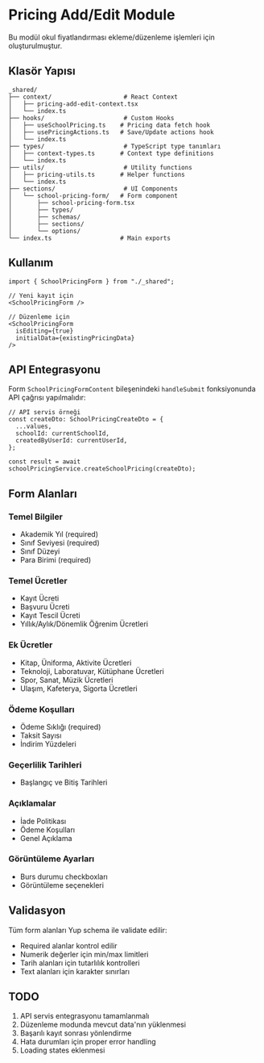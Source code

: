 # Pricing Add/Edit Module

Bu modül okul fiyatlandırması ekleme/düzenleme işlemleri için oluşturulmuştur.

## Klasör Yapısı

```
_shared/
├── context/                    # React Context
│   ├── pricing-add-edit-context.tsx
│   └── index.ts
├── hooks/                      # Custom Hooks
│   ├── useSchoolPricing.ts    # Pricing data fetch hook
│   ├── usePricingActions.ts   # Save/Update actions hook
│   └── index.ts
├── types/                      # TypeScript type tanımları
│   ├── context-types.ts       # Context type definitions
│   └── index.ts
├── utils/                      # Utility functions
│   ├── pricing-utils.ts       # Helper functions
│   └── index.ts
├── sections/                   # UI Components
│   └── school-pricing-form/   # Form component
│       ├── school-pricing-form.tsx
│       ├── types/
│       ├── schemas/
│       ├── sections/
│       └── options/
└── index.ts                   # Main exports
```

## Kullanım

```tsx
import { SchoolPricingForm } from "./_shared";

// Yeni kayıt için
<SchoolPricingForm />

// Düzenleme için
<SchoolPricingForm 
  isEditing={true}
  initialData={existingPricingData}
/>
```

## API Entegrasyonu

Form `SchoolPricingFormContent` bileşenindeki `handleSubmit` fonksiyonunda API çağrısı yapılmalıdır:

```tsx
// API servis örneği
const createDto: SchoolPricingCreateDto = {
  ...values,
  schoolId: currentSchoolId,
  createdByUserId: currentUserId,
};

const result = await schoolPricingService.createSchoolPricing(createDto);
```

## Form Alanları

### Temel Bilgiler
- Akademik Yıl (required)
- Sınıf Seviyesi (required) 
- Sınıf Düzeyi
- Para Birimi (required)

### Temel Ücretler
- Kayıt Ücreti
- Başvuru Ücreti  
- Kayıt Tescil Ücreti
- Yıllık/Aylık/Dönemlik Öğrenim Ücretleri

### Ek Ücretler
- Kitap, Üniforma, Aktivite Ücretleri
- Teknoloji, Laboratuvar, Kütüphane Ücretleri
- Spor, Sanat, Müzik Ücretleri
- Ulaşım, Kafeterya, Sigorta Ücretleri

### Ödeme Koşulları
- Ödeme Sıklığı (required)
- Taksit Sayısı
- İndirim Yüzdeleri

### Geçerlilik Tarihleri
- Başlangıç ve Bitiş Tarihleri

### Açıklamalar
- İade Politikası
- Ödeme Koşulları  
- Genel Açıklama

### Görüntüleme Ayarları
- Burs durumu checkboxları
- Görüntüleme seçenekleri

## Validasyon

Tüm form alanları Yup schema ile validate edilir:
- Required alanlar kontrol edilir
- Numerik değerler için min/max limitleri
- Tarih alanları için tutarlılık kontrolleri
- Text alanları için karakter sınırları

## TODO

1. API servis entegrasyonu tamamlanmalı
2. Düzenleme modunda mevcut data'nın yüklenmesi
3. Başarılı kayıt sonrası yönlendirme
4. Hata durumları için proper error handling
5. Loading states eklenmesi